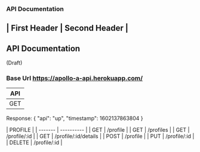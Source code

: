 ### API Documentation

## | First Header | Second Header |

## API Documentation

(Draft)

### Base Url https://apollo-a-api.herokuapp.com/

| API |
| --- |
| GET | / |

Response:
{
"api": "up",
"timestamp": 1602137863804
}

| PROFILE |
| ------- | ---------- |
| GET     | /profile |
| GET     | /profiles |
| GET     | /profile/:id |
| GET     | /profile/:id/details |
| POST    | /profile |
| PUT     | /profile/:id |
| DELETE  | /profile/:id |
